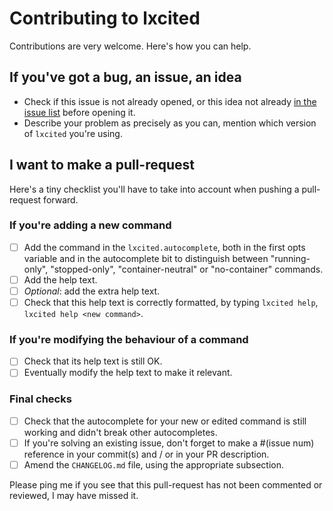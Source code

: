 # Contributing to lxcited

Contributions are very welcome. Here's how you can help.

## If you've got a bug, an issue, an idea

* Check if this issue is not already opened, or this idea not already [in the issue list](https://github.com/brunobord/lxcited/issues) before opening it.
* Describe your problem as precisely as you can, mention which version of ``lxcited`` you're using.


## I want to make a pull-request

Here's a tiny checklist you'll have to take into account when pushing a pull-request forward.


### If you're adding a new command

- [ ] Add the command in the ``lxcited.autocomplete``, both in the first opts variable and in the autocomplete bit to distinguish between "running-only", "stopped-only", "container-neutral" or "no-container" commands.
- [ ] Add the help text.
- [ ] *Optional*: add the extra help text.
- [ ] Check that this help text is correctly formatted, by typing ``lxcited help``, ``lxcited help <new command>``.

### If you're modifying the behaviour of a command

- [ ] Check that its help text is still OK.
- [ ] Eventually modify the help text to make it relevant.

### Final checks

- [ ] Check that the autocomplete for your new or edited command is still working and didn't break other autocompletes.
- [ ] If you're solving an existing issue, don't forget to make a #(issue num) reference in your commit(s) and / or in your PR description.
- [ ] Amend the ``CHANGELOG.md`` file, using the appropriate subsection.

Please ping me if you see that this pull-request has not been commented or reviewed, I may have missed it.
